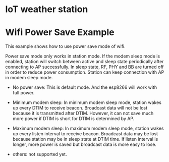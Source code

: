# IoT weather station

# Wifi Power Save Example

This example shows how to use power save mode of wifi.

Power save mode only works in station mode. If the modem sleep mode is enabled, station will switch between active and sleep state periodically after connecting to AP successfully. In sleep state, RF, PHY and BB are turned off in order to reduce power consumption. Station can keep connection with AP in modem sleep mode.

* No power save: This is default mode. And the esp8266 will work with full power.

* Minimum modem sleep: In minimum modem sleep mode, station wakes up every DTIM to receive beacon. Broadcast data will not be lost because it is transmitted after DTIM. However, it can not save much more power if DTIM is short for DTIM is determined by AP.

* Maximum modem sleep: In maximum modem sleep mode, station wakes up every listen interval to receive beacon. Broadcast data may be lost because station may be in sleep state at DTIM time. If listen interval is longer, more power is saved but broadcast data is more easy to lose. 

* others: not supported yet.
